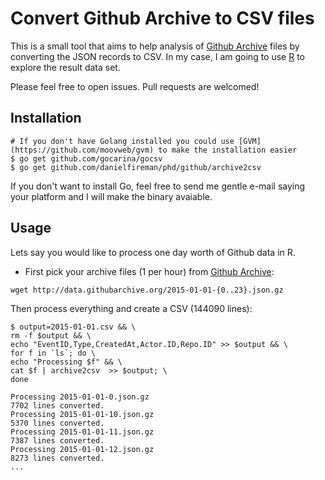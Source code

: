 # Convert Github Archive to CSV files

This is a small tool that aims to help analysis of [Github Archive](https://www.githubarchive.org/) files by converting the JSON records to CSV. In my case, I am going to use [R](https://www.r-project.org/) to explore the result data set.

Please feel free to open issues. Pull requests are welcomed!

## Installation

```{bash}
# If you don't have Golang installed you could use [GVM](https://github.com/moovweb/gvm) to make the installation easier
$ go get github.com/gocarina/gocsv
$ go get github.com/danielfireman/phd/github/archive2csv
```

If you don't want to install Go, feel free to send me gentle e-mail saying your platform and I will make the binary avaiable.

## Usage
Lets say you would like to process one day worth of Github data in R.

* First pick your archive files (1 per hour) from [Github Archive](https://www.githubarchive.org/):

```{bash}
wget http://data.githubarchive.org/2015-01-01-{0..23}.json.gz
```

Then process everything and create a CSV (144090 lines):

```{bash}
$ output=2015-01-01.csv && \
rm -f $output && \
echo "EventID,Type,CreatedAt,Actor.ID,Repo.ID" >> $output && \
for f in `ls`; do \
echo "Processing $f" && \
cat $f | archive2csv  >> $output; \
done

Processing 2015-01-01-0.json.gz
7702 lines converted.
Processing 2015-01-01-10.json.gz
5370 lines converted.
Processing 2015-01-01-11.json.gz
7387 lines converted.
Processing 2015-01-01-12.json.gz
8273 lines converted.
...
```
